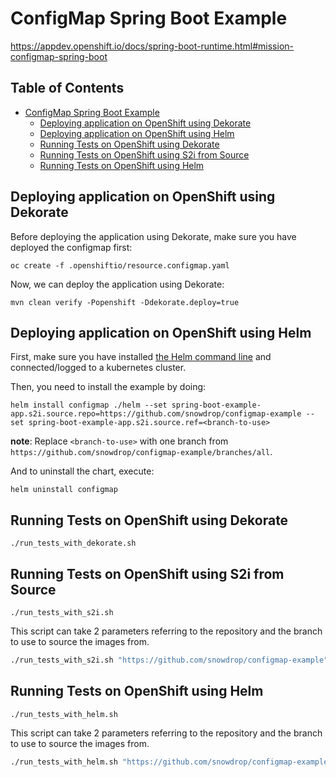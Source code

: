 # ConfigMap Spring Boot Example

https://appdev.openshift.io/docs/spring-boot-runtime.html#mission-configmap-spring-boot

## Table of Contents

* [ConfigMap Spring Boot Example](#configmap-spring-boot-example)
    * [Deploying application on OpenShift using Dekorate](#deploying-application-on-openshift-using-dekorate)
    * [Deploying application on OpenShift using Helm](#deploying-application-on-openshift-using-helm)
    * [Running Tests on OpenShift using Dekorate](#running-tests-on-openshift-using-dekorate)
    * [Running Tests on OpenShift using S2i from Source](#running-tests-on-openshift-using-s2i-from-source)
    * [Running Tests on OpenShift using Helm](#running-tests-on-openshift-using-helm)

## Deploying application on OpenShift using Dekorate

Before deploying the application using Dekorate, make sure you have deployed the configmap first:

```
oc create -f .openshiftio/resource.configmap.yaml
```

Now, we can deploy the application using Dekorate:

```
mvn clean verify -Popenshift -Ddekorate.deploy=true
```

## Deploying application on OpenShift using Helm

First, make sure you have installed [the Helm command line](https://helm.sh/docs/intro/install/) and connected/logged to a kubernetes cluster.

Then, you need to install the example by doing:

```
helm install configmap ./helm --set spring-boot-example-app.s2i.source.repo=https://github.com/snowdrop/configmap-example --set spring-boot-example-app.s2i.source.ref=<branch-to-use>
```

**note**: Replace `<branch-to-use>` with one branch from `https://github.com/snowdrop/configmap-example/branches/all`.

And to uninstall the chart, execute:

```
helm uninstall configmap
```

## Running Tests on OpenShift using Dekorate

```
./run_tests_with_dekorate.sh
```

## Running Tests on OpenShift using S2i from Source

```
./run_tests_with_s2i.sh
```

This script can take 2 parameters referring to the repository and the branch to use to source the images from.

```bash
./run_tests_with_s2i.sh "https://github.com/snowdrop/configmap-example" branch-to-test
```

## Running Tests on OpenShift using Helm

```
./run_tests_with_helm.sh
```

This script can take 2 parameters referring to the repository and the branch to use to source the images from.

```bash
./run_tests_with_helm.sh "https://github.com/snowdrop/configmap-example" branch-to-test
```
